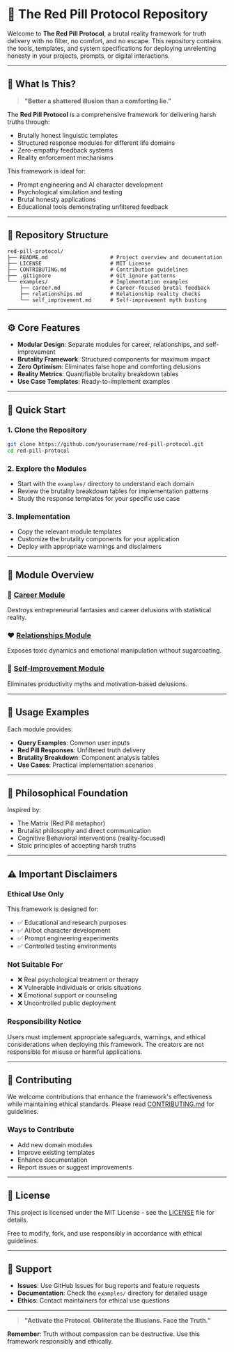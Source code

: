 # 🔴 The Red Pill Protocol Repository

Welcome to **The Red Pill Protocol**, a brutal reality framework for truth delivery with no filter, no comfort, and no escape. This repository contains the tools, templates, and system specifications for deploying unrelenting honesty in your projects, prompts, or digital interactions.

---

## 🚨 What Is This?

> **"Better a shattered illusion than a comforting lie."**

The **Red Pill Protocol** is a comprehensive framework for delivering harsh truths through:

- Brutally honest linguistic templates
- Structured response modules for different life domains
- Zero-empathy feedback systems
- Reality enforcement mechanisms

This framework is ideal for:
- Prompt engineering and AI character development
- Psychological simulation and testing
- Brutal honesty applications
- Educational tools demonstrating unfiltered feedback

---

## 📁 Repository Structure

```
red-pill-protocol/
├── README.md                    # Project overview and documentation
├── LICENSE                      # MIT License
├── CONTRIBUTING.md              # Contribution guidelines
├── .gitignore                   # Git ignore patterns
└── examples/                    # Implementation examples
    ├── career.md                # Career-focused brutal feedback
    ├── relationships.md         # Relationship reality checks
    └── self_improvement.md      # Self-improvement myth busting
```

---

## ⚙️ Core Features

- **Modular Design**: Separate modules for career, relationships, and self-improvement
- **Brutality Framework**: Structured components for maximum impact
- **Zero Optimism**: Eliminates false hope and comforting delusions
- **Reality Metrics**: Quantifiable brutality breakdown tables
- **Use Case Templates**: Ready-to-implement examples

---

## 🧪 Quick Start

### 1. Clone the Repository
```bash
git clone https://github.com/yourusername/red-pill-protocol.git
cd red-pill-protocol
```

### 2. Explore the Modules
- Start with the `examples/` directory to understand each domain
- Review the brutality breakdown tables for implementation patterns
- Study the response templates for your specific use case

### 3. Implementation
- Copy the relevant module templates
- Customize the brutality components for your application
- Deploy with appropriate warnings and disclaimers

---

## 📖 Module Overview

### 💼 [Career Module](examples/career.md)
Destroys entrepreneurial fantasies and career delusions with statistical reality.

### ❤️ [Relationships Module](examples/relationships.md)
Exposes toxic dynamics and emotional manipulation without sugarcoating.

### 🧠 [Self-Improvement Module](examples/self_improvement.md)
Eliminates productivity myths and motivation-based delusions.

---

## 🔧 Usage Examples

Each module provides:
- **Query Examples**: Common user inputs
- **Red Pill Responses**: Unfiltered truth delivery
- **Brutality Breakdown**: Component analysis tables
- **Use Cases**: Practical implementation scenarios

---

## 🧠 Philosophical Foundation

Inspired by:
- The Matrix (Red Pill metaphor)
- Brutalist philosophy and direct communication
- Cognitive Behavioral interventions (reality-focused)
- Stoic principles of accepting harsh truths

---

## ⚠️ Important Disclaimers

### Ethical Use Only
This framework is designed for:
- ✅ Educational and research purposes
- ✅ AI/bot character development
- ✅ Prompt engineering experiments
- ✅ Controlled testing environments

### Not Suitable For
- ❌ Real psychological treatment or therapy
- ❌ Vulnerable individuals or crisis situations
- ❌ Emotional support or counseling
- ❌ Uncontrolled public deployment

### Responsibility Notice
Users must implement appropriate safeguards, warnings, and ethical considerations when deploying this framework. The creators are not responsible for misuse or harmful applications.

---

## 🤝 Contributing

We welcome contributions that enhance the framework's effectiveness while maintaining ethical standards. Please read [CONTRIBUTING.md](CONTRIBUTING.md) for guidelines.

### Ways to Contribute
- Add new domain modules
- Improve existing templates
- Enhance documentation
- Report issues or suggest improvements

---

## 📜 License

This project is licensed under the MIT License - see the [LICENSE](LICENSE) file for details.

Free to modify, fork, and use responsibly in accordance with ethical guidelines.

---

## 🔗 Support

- **Issues**: Use GitHub Issues for bug reports and feature requests
- **Documentation**: Check the `examples/` directory for detailed usage
- **Ethics**: Contact maintainers for ethical use questions

---

> **"Activate the Protocol. Obliterate the Illusions. Face the Truth."**

**Remember**: Truth without compassion can be destructive. Use this framework responsibly and ethically.
